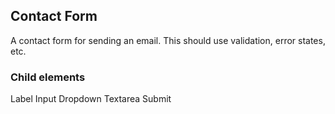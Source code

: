 ## Contact Form
A contact form for sending an email. This should use validation, error states, etc.

### Child elements
Label
Input
Dropdown
Textarea
Submit
